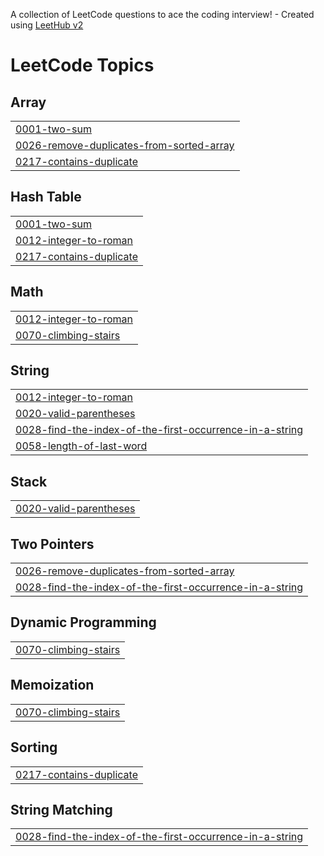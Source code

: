 A collection of LeetCode questions to ace the coding interview! - Created using [LeetHub v2](https://github.com/arunbhardwaj/LeetHub-2.0)
<!---LeetCode Topics Start-->
# LeetCode Topics
## Array
|  |
| ------- |
| [0001-two-sum](https://github.com/JenishJivani/DSA/tree/master/0001-two-sum) |
| [0026-remove-duplicates-from-sorted-array](https://github.com/JenishJivani/DSA/tree/master/0026-remove-duplicates-from-sorted-array) |
| [0217-contains-duplicate](https://github.com/JenishJivani/DSA/tree/master/0217-contains-duplicate) |
## Hash Table
|  |
| ------- |
| [0001-two-sum](https://github.com/JenishJivani/DSA/tree/master/0001-two-sum) |
| [0012-integer-to-roman](https://github.com/JenishJivani/DSA/tree/master/0012-integer-to-roman) |
| [0217-contains-duplicate](https://github.com/JenishJivani/DSA/tree/master/0217-contains-duplicate) |
## Math
|  |
| ------- |
| [0012-integer-to-roman](https://github.com/JenishJivani/DSA/tree/master/0012-integer-to-roman) |
| [0070-climbing-stairs](https://github.com/JenishJivani/DSA/tree/master/0070-climbing-stairs) |
## String
|  |
| ------- |
| [0012-integer-to-roman](https://github.com/JenishJivani/DSA/tree/master/0012-integer-to-roman) |
| [0020-valid-parentheses](https://github.com/JenishJivani/DSA/tree/master/0020-valid-parentheses) |
| [0028-find-the-index-of-the-first-occurrence-in-a-string](https://github.com/JenishJivani/DSA/tree/master/0028-find-the-index-of-the-first-occurrence-in-a-string) |
| [0058-length-of-last-word](https://github.com/JenishJivani/DSA/tree/master/0058-length-of-last-word) |
## Stack
|  |
| ------- |
| [0020-valid-parentheses](https://github.com/JenishJivani/DSA/tree/master/0020-valid-parentheses) |
## Two Pointers
|  |
| ------- |
| [0026-remove-duplicates-from-sorted-array](https://github.com/JenishJivani/DSA/tree/master/0026-remove-duplicates-from-sorted-array) |
| [0028-find-the-index-of-the-first-occurrence-in-a-string](https://github.com/JenishJivani/DSA/tree/master/0028-find-the-index-of-the-first-occurrence-in-a-string) |
## Dynamic Programming
|  |
| ------- |
| [0070-climbing-stairs](https://github.com/JenishJivani/DSA/tree/master/0070-climbing-stairs) |
## Memoization
|  |
| ------- |
| [0070-climbing-stairs](https://github.com/JenishJivani/DSA/tree/master/0070-climbing-stairs) |
## Sorting
|  |
| ------- |
| [0217-contains-duplicate](https://github.com/JenishJivani/DSA/tree/master/0217-contains-duplicate) |
## String Matching
|  |
| ------- |
| [0028-find-the-index-of-the-first-occurrence-in-a-string](https://github.com/JenishJivani/DSA/tree/master/0028-find-the-index-of-the-first-occurrence-in-a-string) |
<!---LeetCode Topics End-->